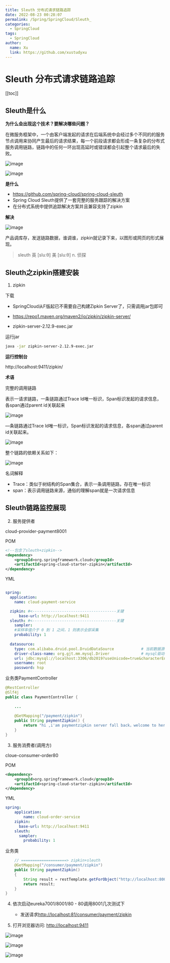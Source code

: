 ```yaml
---
title: Sleuth 分布式请求链路追踪
date: 2022-08-23 00:28:07
permalink: /Spring/SpringCloud/Sleuth_
categories: 
  - SpringCloud
tags: 
  - SpringCloud
author: 
  name: Xu
  link: https://github.com/xustudyxu
---
```

# Sleuth 分布式请求链路追踪

[[toc]]

## Sleuth是什么

**为什么会出现这个技术？要解决哪些问题？**

在微服务框架中，一个由客户端发起的请求在后端系统中会经过多个不同的的服务节点调用来协同产生最后的请求结果，每一个前段请求都会形成一条复杂的分布式服务调用链路，链路中的任何一环出现高延时或错误都会引起整个请求最后的失败。

![image](https://cdn.staticaly.com/gh/xustudyxu/image-hosting1@master/20220822/image.5re5bq8z1fc0.webp)

![image](https://cdn.staticaly.com/gh/xustudyxu/image-hosting1@master/20220822/image.6ta641owfto0.webp)

**是什么**

- https://github.com/spring-cloud/spring-cloud-sleuth
- Spring Cloud Sleuth提供了一套完整的服务跟踪的解决方案
- 在分布式系统中提供追踪解决方案并且兼容支持了zipkin

**解决**

![image](https://cdn.staticaly.com/gh/xustudyxu/image-hosting1@master/20220822/image.7afjeo1qgkg0.webp)

产品调库存，发送链路数据，谁调谁，zipkin就记录下来，以图形或网页的形式展现。

> sleuth
> 英 [sluːθ] 美 [sluːθ]
> n. 侦探

## Sleuth之zipkin搭建安装

1. zipkin

下载

+ SpringCloud从F版起已不需要自己构建Zipkin Server了，只需调用jar包即可

+ https://repo1.maven.org/maven2/io/zipkin/zipkin-server/

+ zipkin-server-2.12.9-exec.jar

运行jar

```sh
java -jar zipkin-server-2.12.9-exec.jar
```

**运行控制台**

http://localhost:9411/zipkin/

**术语**

完整的调用链路

表示一请求链路，一条链路通过Trace ld唯一标识，Span标识发起的请求信息，各span通过parent id关联起来

![image](https://cdn.staticaly.com/gh/xustudyxu/image-hosting1@master/20220822/image.6l5xfhx822k0.webp)

—条链路通过Trace ld唯一标识，Span标识发起的请求信息，各span通过parent id关联起来。

![image](https://cdn.staticaly.com/gh/xustudyxu/image-hosting1@master/20220822/image.122mvcbvbqsg.webp)

整个链路的依赖关系如下：

![image](https://cdn.staticaly.com/gh/xustudyxu/image-hosting1@master/20220822/image.4sehxbkyiju0.webp)

名词解释

- Trace：类似于树结构的Span集合，表示一条调用链路，存在唯一标识
- span：表示调用链路来源，通俗的理解span就是一次请求信息

## Sleuth链路监控展现

2. 服务提供者

cloud-provider-payment8001

POM

```xml
<!--包含了sleuth+zipkin-->
<dependency>
    <groupId>org.springframework.cloud</groupId>
    <artifactId>spring-cloud-starter-zipkin</artifactId>
</dependency>
```

YML

```yaml {6-11}

spring:
  application:
    name: cloud-payment-service

  zipkin: #<-------------------------------------关键 
      base-url: http://localhost:9411
  sleuth: #<-------------------------------------关键
    sampler:
    #采样率值介于 0 到 1 之间，1 则表示全部采集
    probability: 1
    
  datasource:
    type: com.alibaba.druid.pool.DruidDataSource            # 当前数据源操作类型
    driver-class-name: org.gjt.mm.mysql.Driver              # mysql驱动包
    url: jdbc:mysql://localhost:3306/db2019?useUnicode=true&characterEncoding=utf-8&useSSL=false
    username: root
    password: hsp
```

业务类PaymentController

```java
@RestController
@Slf4j
public class PaymentController {
    
    ...
    
 	@GetMapping("/payment/zipkin")
    public String paymentZipkin() {
        return "hi ,i'am paymentzipkin server fall back，welcome to here, O(∩_∩)O哈哈~";
    }    
}
```

3. 服务消费者(调用方)

cloue-consumer-order80

POM

```xml
<dependency>
    <groupId>org.springframework.cloud</groupId>
    <artifactId>spring-cloud-starter-zipkin</artifactId>
</dependency>
```

YML

```yaml {4-8}
spring:
    application:
        name: cloud-order-service
    zipkin:
      base-url: http://localhost:9411
    sleuth:
      sampler:
        probability: 1
```

业务类

```java
    // ====================> zipkin+sleuth
    @GetMapping("/consumer/payment/zipkin")
    public String paymentZipkin()
    {
        String result = restTemplate.getForObject("http://localhost:8001"+"/payment/zipkin/", String.class);
        return result;
    }
}
```

4. 依次启动eureka7001/8001/80 - 80调用8001几次测试下
   + 发送请求[http://localhost:81/consumer/payment/zipkin](http://localhost:81/consumer/payment/zipkin)

5. 打开浏览器访问: [http://localhost:9411](http://localhost:9411)

![image](https://cdn.staticaly.com/gh/xustudyxu/image-hosting1@master/20220822/image.7dtxh37vn600.webp)

![image](https://cdn.staticaly.com/gh/xustudyxu/image-hosting1@master/20220822/image.72ph5v5byno0.webp)

![image](https://cdn.staticaly.com/gh/xustudyxu/image-hosting1@master/20220823/image.2cfayzjw29hc.webp)

